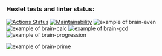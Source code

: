 ### Hexlet tests and linter status:
[![Actions Status](https://github.com/ramisphoto/python-project-49/workflows/hexlet-check/badge.svg)](https://github.com/ramisphoto/python-project-49/actions)
[![Maintainability](https://api.codeclimate.com/v1/badges/99b0d981cd00b575104c/maintainability)](https://codeclimate.com/github/ramissabirzyanov/python-project-49/maintainability)
![example of brain-even](https://asciinema.org/a/3X5zfT2XkzE818OXHaekJT18a)
![example of brain-calc](https://asciinema.org/a/p72Z7jyeBa8P7wdHnjrrcvrDe)
![example of brain-gcd](https://asciinema.org/a/KSZpNUIeLoz8L9LlLa3M9IoFy)
![example of brain-progression](https://asciinema.org/a/V3qV4AK3Exrw7NN4sNVGlwd03)

![example of brain-prime](https://asciinema.org/a/UGuXc4tpeYd2IYy8tCxrYbvP5)
